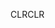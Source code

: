 <span data-ttu-id="63e2a-101">CLR</span><span class="sxs-lookup"><span data-stu-id="63e2a-101">CLR</span></span>